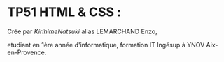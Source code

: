 TP51 HTML & CSS :
==


Crée par *KirihimeNatsuki* alias LEMARCHAND Enzo,

etudiant en 1ère année d'informatique, formation IT Ingésup à 
YNOV Aix-en-Provence.
